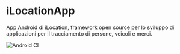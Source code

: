 # iLocationApp

App Android di iLocation, framework open source per lo sviluppo di applicazioni per il tracciamento di persone, veicoli e merci.

![Android CI](https://github.com/fziviello/iLocationApp/workflows/Android%20CI/badge.svg)
